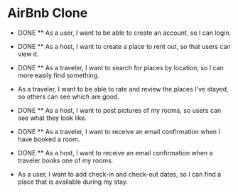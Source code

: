 AirBnb Clone
============

* DONE ** As a user, I want to be able to create an account, so I can login.
* DONE ** As a host, I want to create a place to rent out, so that users can view it.
* DONE ** As a traveler, I want to search for places by location, so I can more easily find something.
* As a traveler, I want to be able to rate and review the places I've stayed, so others can see which are good.
* DONE ** As a host, I want to post pictures of my rooms, so users can see what they look like.
* DONE ** As a traveler, I want to receive an email confirmation when I have booked a room.
* DONE ** As a host, I want to receive an email confirmation when a traveler books one of my rooms.



* As a user, I want to add check-in and check-out dates, so I can find a place that is available during my stay.
